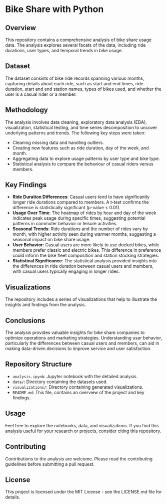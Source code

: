 # Bike Share with Python

## Overview
This repository contains a comprehensive analysis of bike share usage data. The analysis explores several facets of the data, including ride durations, user types, and temporal trends in bike usage.

## Dataset
The dataset consists of bike ride records spanning various months, capturing details about each ride, such as start and end times, ride duration, start and end station names, types of bikes used, and whether the user is a casual rider or a member.

## Methodology
The analysis involves data cleaning, exploratory data analysis (EDA), visualization, statistical testing, and time series decomposition to uncover underlying patterns and trends. The following key steps were taken:
- Cleaning missing data and handling outliers.
- Creating new features such as ride duration, day of the week, and month.
- Aggregating data to explore usage patterns by user type and bike type.
- Statistical analysis to compare the behaviour of casual riders versus members.

## Key Findings
- **Ride Duration Differences**: Casual users tend to have significantly longer ride durations compared to members. A t-test confirms the difference is statistically significant (p-value < 0.01).
- **Usage Over Time**: The heatmap of rides by hour and day of the week indicates peak usage during specific times, suggesting potential patterns in commuter behavior or leisure activities.
- **Seasonal Trends**: Ride durations and the number of rides vary by month, with higher activity seen during warmer months, suggesting a seasonal impact on bike share usage.
- **User Behavior**: Casual users are more likely to use docked bikes, while members prefer classic and electric bikes. This difference in preference could inform the bike fleet composition and station stocking strategies.
- **Statistical Significance**: The statistical analysis provided insights into the differences in ride duration between casual users and members, with casual users typically engaging in longer rides.

## Visualizations
The repository includes a series of visualizations that help to illustrate the insights and findings from the analysis.

## Conclusions
The analysis provides valuable insights for bike share companies to optimize operations and marketing strategies. Understanding user behavior, particularly the differences between casual users and members, can aid in making data-driven decisions to improve service and user satisfaction.

## Repository Structure
- `analysis.ipynb`: Jupyter notebook with the detailed analysis.
- `data/`: Directory containing the datasets used.
- `visualizations/`: Directory containing generated visualizations.
- `README.md`: This file, contains an overview of the project and key findings.

## Usage
Feel free to explore the notebooks, data, and visualizations. If you find this analysis useful for your research or projects, consider citing this repository.

## Contributing
Contributions to the analysis are welcome. Please read the contributing guidelines before submitting a pull request.

## License
This project is licensed under the MIT License - see the LICENSE.md file for details.
